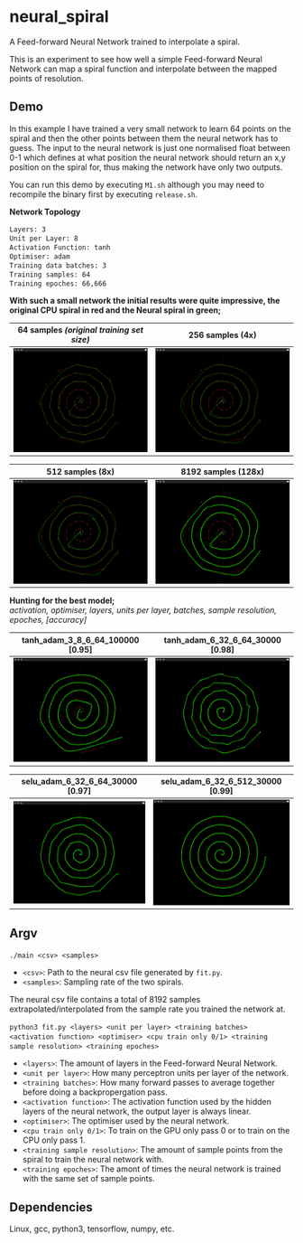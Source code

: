# neural_spiral
A Feed-forward Neural Network trained to interpolate a spiral.

This is an experiment to see how well a simple Feed-forward Neural Network can map a spiral function and interpolate between the mapped points of resolution.

## Demo
In this example I have trained a very small network to learn 64 points on the spiral and then the other points between them the neural network has to guess. The input to the neural network is just one normalised float between 0-1 which defines at what position the neural network should return an x,y position on the spiral for, thus making the network have only two outputs.

You can run this demo by executing `M1.sh` although you may need to recompile the binary first by executing `release.sh`.

**Network Topology**
```
Layers: 3
Unit per Layer: 8
Activation Function: tanh
Optimiser: adam
Training data batches: 3
Training samples: 64
Training epoches: 66,666
```
**With such a small network the initial results were quite impressive, the original CPU spiral in red and the Neural spiral in green;**

64 samples *(original training set size)*  | 256 samples (4x)
------------- | -------------
![64 Samples](https://raw.githubusercontent.com/jcwml/neural_spiral/main/models/M1/64.png) | ![256 Samples](https://raw.githubusercontent.com/jcwml/neural_spiral/main/models/M1/256.png)

512 samples (8x)  | 8192 samples (128x)
------------- | -------------
![512 Samples](https://raw.githubusercontent.com/jcwml/neural_spiral/main/models/M1/512.png) | ![8192 Samples](https://raw.githubusercontent.com/jcwml/neural_spiral/main/models/M1/8192.png)

**Hunting for the best model;**<br>
*activation, optimiser, layers, units per layer, batches, sample resolution, epoches, [accuracy]*

tanh_adam_3_8_6_64_100000 [0.95]  | tanh_adam_6_32_6_64_30000 [0.98]
------------- | -------------
![tanh_adam_3_8_6_64_100000 [0.95]](https://raw.githubusercontent.com/jcwml/neural_spiral/main/models/1.png) | ![tanh_adam_6_32_6_64_30000](https://raw.githubusercontent.com/jcwml/neural_spiral/main/models/2.png)

selu_adam_6_32_6_64_30000 [0.97]  | selu_adam_6_32_6_512_30000 [0.99]
------------- | -------------
![selu_adam_6_32_6_64_30000 [0.97]](https://raw.githubusercontent.com/jcwml/neural_spiral/main/models/3.png) | ![selu_adam_6_32_6_512_30000 [0.99]](https://raw.githubusercontent.com/jcwml/neural_spiral/main/models/4.png)

## Argv

`./main <csv> <samples>`
- `<csv>`: Path to the neural csv file generated by `fit.py`.
- `<samples>`: Sampling rate of the two spirals.
  
The neural csv file contains a total of 8192 samples extrapolated/interpolated from the sample rate you trained the network at.

`python3 fit.py <layers> <unit per layer> <training batches> <activation function> <optimiser> <cpu train only 0/1> <training sample resolution> <training epoches>`
- `<layers>`: The amount of layers in the Feed-forward Neural Network.
- `<unit per layer>`: How many perceptron units per layer of the network.
- `<training batches>`: How many forward passes to average together before doing a backpropergation pass.
- `<activation function>`: The activation function used by the hidden layers of the neural network, the output layer is always linear.
- `<optimiser>`: The optimiser used by the neural network.
- `<cpu train only 0/1>`: To train on the GPU only pass 0 or to train on the CPU only pass 1.
- `<training sample resolution>`: The amount of sample points from the spiral to train the neural network with.
- `<training epoches>`: The amont of times the neural network is trained with the same set of sample points.

## Dependencies
Linux, gcc, python3, tensorflow, numpy, etc.
